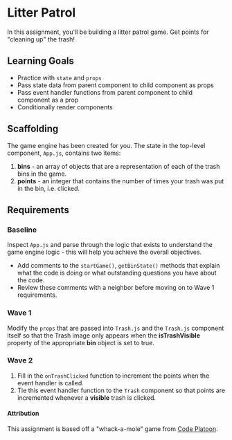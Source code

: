 # Litter Patrol

In this assignment, you'll be building a litter patrol game. Get points for "cleaning up" the trash!

## Learning Goals
- Practice with `state` and `props`
- Pass state data from parent component to child component as props
- Pass event handler functions from parent component to child component as a prop
- Conditionally render components

## Scaffolding
The game engine has been created for you. The state in the top-level component, `App.js`, contains two items:
1. **bins** - an array of objects that are a representation of each of the trash bins in the game.
2. **points** - an integer that contains the number of times your trash was put in the bin, i.e. clicked.

## Requirements

### Baseline
Inspect `App.js` and parse through the logic that exists to understand the game engine logic - this will help you achieve the overall objectives.

- Add comments to the `startGame()`, `getBinState()` methods that explain what the code is doing or what outstanding questions you have about the code.
- Review these comments with a neighbor before moving on to Wave 1 requirements.

### Wave 1
Modify the `props` that are passed into `Trash.js` and the `Trash.js` component itself so that the Trash image only appears when the **isTrashVisible** property of the appropriate **bin** object is set to true.

### Wave 2
1. Fill in the `onTrashClicked` function to increment the points when the event handler is called.
2. Tie this event handler function to the `Trash` component so that points are incremented whenever a **visible** trash is clicked.

#### Attribution
This assignment is based off a "whack-a-mole" game from [Code Platoon](https://codeplatoon.org/).
